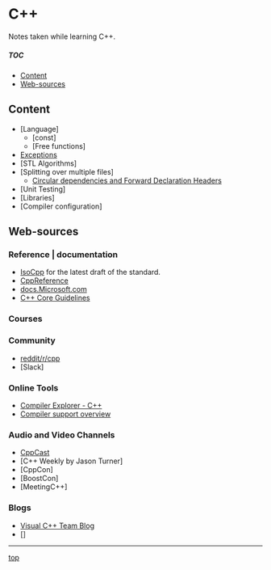 <!-------------------------------------------------------------><a id="top"></a>
# C++
<!----------------------------------------------------------------------------->

<!-- introduction -->
Notes taken while learning C++.

##### TOC #####
- [Content](#content)  
- [Web-sources](#web)  

<!---------------------------------------------------------><a id="content"></a>
## Content
<!----------------------------------------------------------------------------->
<!-- content -->
- [Language]
  - [const]
  - [Free functions]
- [Exceptions](exceptions.md)
- [STL Algorithms]
- [Splitting over multiple files]
  - [Circular dependencies and Forward Declaration Headers](fwd-headers.md)
- [Unit Testing]
- [Libraries]
- [Compiler configuration]

<!-------------------------------------------------------------><a id="web"></a>
## Web-sources
<!----------------------------------------------------------------------------->
<!-- just sources I've used or like to come back to -->
### Reference | documentation
- [IsoCpp](https://isocpp.org) for the latest draft of the standard.
- [CppReference](http://en.cppreference.com)
- [docs.Microsoft.com](https://docs.microsoft.com/en-us/cpp/cpp/c-cpp-language-and-standard-libraries)  
- [C++ Core Guidelines](https://github.com/isocpp/CppCoreGuidelines/)  

### Courses
<!-- mda -->
<!-- edx (?) -->

### Community
- [reddit/r/cpp](https://www.reddit.com/r/cpp/)  
- [Slack]

### Online Tools
- [Compiler Explorer - C++](https://gcc.godbolt.org/)  
- [Compiler support overview](http://en.cppreference.com/w/cpp/compiler_support)

### Audio and Video Channels
- [CppCast](http://cppcast.com/)  
- [C++ Weekly by Jason Turner]
- [CppCon]
- [BoostCon]
- [MeetingC++]

### Blogs
- [Visual C++ Team Blog](https://blogs.msdn.microsoft.com/vcblog/)  
- []

<!----------------------------------------------------------><a id="sub_id"></a>
<!-- ### Sub_name-->
<!-- more content -->

-----------
[top](#top)
